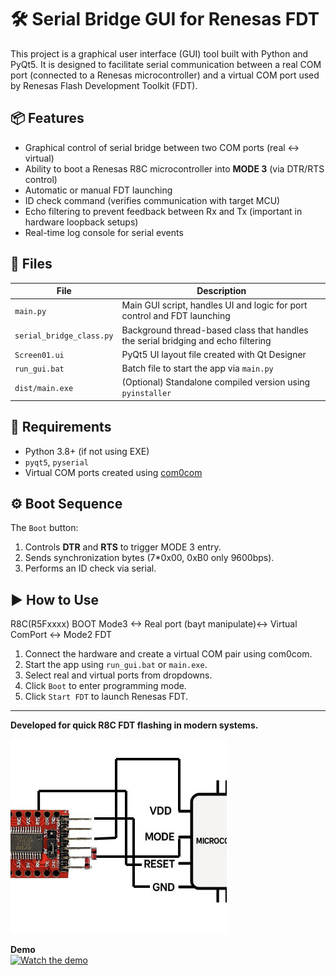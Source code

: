 # 🛠 Serial Bridge GUI for Renesas FDT

This project is a graphical user interface (GUI) tool built with Python and PyQt5. It is designed to facilitate serial communication between a real COM port (connected to a Renesas microcontroller) and a virtual COM port used by Renesas Flash Development Toolkit (FDT).

## 📦 Features

- Graphical control of serial bridge between two COM ports (real ↔ virtual)
- Ability to boot a Renesas R8C microcontroller into **MODE 3** (via DTR/RTS control)
- Automatic or manual FDT launching
- ID check command (verifies communication with target MCU)
- Echo filtering to prevent feedback between Rx and Tx (important in hardware loopback setups)
- Real-time log console for serial events

## 📂 Files

| File | Description |
|------|-------------|
| `main.py` | Main GUI script, handles UI and logic for port control and FDT launching |
| `serial_bridge_class.py` | Background thread-based class that handles the serial bridging and echo filtering |
| `Screen01.ui` | PyQt5 UI layout file created with Qt Designer |
| `run_gui.bat` | Batch file to start the app via `main.py` |
| `dist/main.exe` | (Optional) Standalone compiled version using `pyinstaller` |

## 🧰 Requirements

- Python 3.8+ (if not using EXE)
- `pyqt5`, `pyserial`
- Virtual COM ports created using [com0com](https://sourceforge.net/projects/com0com/)

## ⚙️ Boot Sequence

The `Boot` button:
1. Controls **DTR** and **RTS** to trigger MODE 3 entry.
2. Sends synchronization bytes (7*0x00, 0xB0  only 9600bps).
3. Performs an ID check via serial.

## ▶ How to Use
R8C(R5Fxxxx) BOOT Mode3 <-> Real port (bayt manipulate)<-> Virtual ComPort <-> Mode2 FDT
1. Connect the hardware and create a virtual COM pair using com0com.
2. Start the app using `run_gui.bat` or `main.exe`.
3. Select real and virtual ports from dropdowns.
4. Click `Boot` to enter programming mode.
5. Click `Start FDT` to launch Renesas FDT.

---

**Developed for quick R8C FDT flashing in modern systems.**

![mode3](mode3.jpg)





**Demo**  
[![Watch the demo](https://img.youtube.com/vi/djGYxQSHl3w/0.jpg)](https://youtu.be/djGYxQSHl3w)





